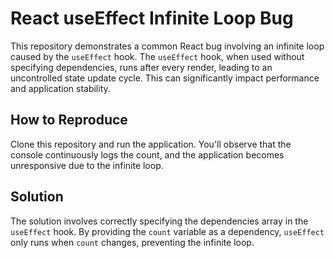 # React useEffect Infinite Loop Bug

This repository demonstrates a common React bug involving an infinite loop caused by the `useEffect` hook. The `useEffect` hook, when used without specifying dependencies, runs after every render, leading to an uncontrolled state update cycle.  This can significantly impact performance and application stability.

## How to Reproduce

Clone this repository and run the application. You'll observe that the console continuously logs the count, and the application becomes unresponsive due to the infinite loop. 

## Solution

The solution involves correctly specifying the dependencies array in the `useEffect` hook.  By providing the `count` variable as a dependency, `useEffect` only runs when `count` changes, preventing the infinite loop.
